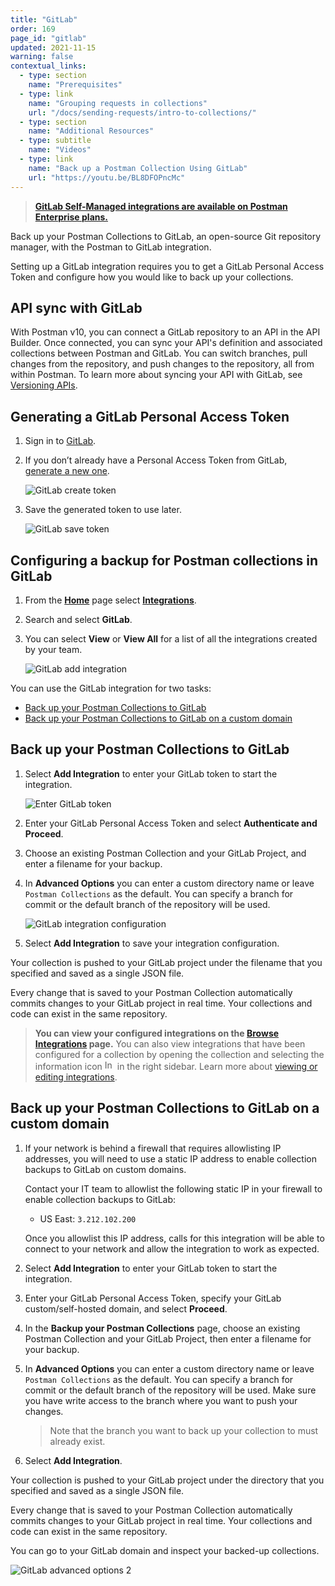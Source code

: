 ```yaml
---
title: "GitLab"
order: 169
page_id: "gitlab"
updated: 2021-11-15
warning: false
contextual_links:
  - type: section
    name: "Prerequisites"
  - type: link
    name: "Grouping requests in collections"
    url: "/docs/sending-requests/intro-to-collections/"
  - type: section
    name: "Additional Resources"
  - type: subtitle
    name: "Videos"
  - type: link
    name: "Back up a Postman Collection Using GitLab"
    url: "https://youtu.be/BL8DFOPncMc"
---
```


> **[GitLab Self-Managed integrations are available on Postman Enterprise plans.](https://www.postman.com/pricing)**
>
Back up your Postman Collections to GitLab, an open-source Git repository manager, with the Postman to GitLab integration.

Setting up a GitLab integration requires you to get a GitLab Personal Access Token and configure how you would like to back up your collections.

## API sync with GitLab

With Postman v10, you can connect a GitLab repository to an API in the API Builder. Once connected, you can sync your API's definition and associated collections between Postman and GitLab. You can switch branches, pull changes from the repository, and push changes to the repository, all from within Postman. To learn more about syncing your API with GitLab, see [Versioning APIs](/docs/designing-and-developing-your-api/versioning-an-api/).

## Generating a GitLab Personal Access Token

1. Sign in to [GitLab](https://about.gitlab.com/).

1. If you don’t already have a Personal Access Token from GitLab, [generate a new one](https://gitlab.com/-/profile/personal_access_tokens).

   ![GitLab create token](https://assets.postman.com/postman-docs/gitlab-create-token.jpg)

1. Save the generated token to use later.

   ![GitLab save token](https://assets.postman.com/postman-docs/gitlab-save-token.jpg)

## Configuring a backup for Postman collections in GitLab

1. From the **[Home](https://go.postman.co/home)** page select **[Integrations](https://go.postman.co/integrations)**.

1. Search and select **GitLab**.

1. You can select **View** or **View All** for a list of all the integrations created by your team.

   ![GitLab add integration](https://assets.postman.com/postman-docs/gitlab-add-integration.jpg)

You can use the GitLab integration for two tasks:

* [Back up your Postman Collections to GitLab](#back-up-your-postman-collections-to-gitlab)
* [Back up your Postman Collections to GitLab on a custom domain](#back-up-your-postman-collections-to-gitlab-on-a-custom-domain)

## Back up your Postman Collections to GitLab

1. Select **Add Integration** to enter your GitLab token to start the integration.

   ![Enter GitLab token](https://assets.postman.com/postman-docs/gitlab-backup-collection-authenticate.jpg)

1. Enter your GitLab Personal Access Token and select **Authenticate and Proceed**.

1. Choose an existing Postman Collection and your GitLab Project, and enter a filename for your backup.

1. In **Advanced Options** you can enter a custom directory name or leave `Postman Collections` as the default. You can specify a branch for commit or the default branch of the repository will be used.

    ![GitLab integration configuration](https://assets.postman.com/postman-docs/gitlab-backup-collection-configuration.jpg)

1. Select **Add Integration** to save your integration configuration.

Your collection is pushed to your GitLab project under the filename that you specified and saved as a single JSON file.

Every change that is saved to your Postman Collection automatically commits changes to your GitLab project in real time. Your collections and code can exist in the same repository.

> **You can view your configured integrations on the [Browse Integrations](https://go.postman.co/integrations/browse) page.** You can also view integrations that have been configured for a collection by opening the collection and selecting the information icon <img alt="Information icon" src="https://assets.postman.com/postman-docs/icon-information-v9-5.jpg#icon" width="16px"> in the right sidebar. Learn more about [viewing or editing integrations](/docs/integrations/intro-integrations/#viewing-or-editing-integrations).

## Back up your Postman Collections to GitLab on a custom domain

1. If your network is behind a firewall that requires allowlisting IP addresses, you will need to use a static IP address to enable collection backups to GitLab on custom domains.

    Contact your IT team to allowlist the following static IP in your firewall to enable collection backups to GitLab:

   * US East: `3.212.102.200`

   Once you allowlist this IP address, calls for this integration will be able to connect to your network and allow the integration to work as expected.

1. Select **Add Integration** to enter your GitLab token to start the integration.

1. Enter your GitLab Personal Access Token, specify your GitLab custom/self-hosted domain, and select **Proceed**.

1. In the **Backup your Postman Collections** page, choose an existing Postman Collection and your GitLab Project, then enter a filename for your backup.

1. In **Advanced Options** you can enter a custom directory name or leave `Postman Collections` as the default. You can specify a branch for commit or the default branch of the repository will be used. Make sure you have write access to the branch where you want to push your changes.

   > Note that the branch you want to back up your collection to must already exist.

1. Select **Add Integration**.

Your collection is pushed to your GitLab project under the directory that you specified and saved as a single JSON file.

Every change that is saved to your Postman Collection automatically commits changes to your GitLab project in real time. Your collections and code can exist in the same repository.

You can go to your GitLab domain and inspect your backed-up collections.

![GitLab advanced options 2](https://assets.postman.com/postman-docs/gitlab-gray7.jpg)
